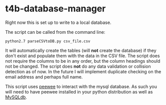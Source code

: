 # t4b-database-manager

Right now this is set up to write to a local database.

The script can be called from the command line:

    python2.7 parseCSVtoDB.py csv_file.csv

It will automatically create the tables (will **not** create the database) if they don't exist and populate them with the data in the CSV file. 
The script does not require the columns to be in any order, but the column headings should not be changed. The script does **not** do any data validation or collision detection as of now. In the future I will implement duplicate checking on the email address and perhaps full name. 

This script uses [peewee](http://peewee.readthedocs.org/en/latest/index.html) to interact with the mysql database. As such you will need to have peewee installed in your python distribution as well as [MySQLdb](http://stackoverflow.com/a/7461662/2754587).  